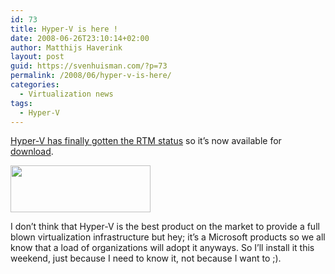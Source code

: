 ```yaml
---
id: 73
title: Hyper-V is here !
date: 2008-06-26T23:10:14+02:00
author: Matthijs Haverink
layout: post
guid: https://svenhuisman.com/?p=73
permalink: /2008/06/hyper-v-is-here/
categories:
  - Virtualization news
tags:
  - Hyper-V
---
```

<a href="http://www.microsoft.com/windowsserver2008/en/us/virtualization-consolidation.aspx" target="_blank">Hyper-V has finally gotten the RTM status</a> so it&#8217;s now available for <a href="http://www.microsoft.com/downloads/details.aspx?FamilyId=F3AB3D4B-63C8-4424-A738-BADED34D24ED&displaylang=en" target="_blank">download</a>.

<img src="http://i.microsoft.com/global/windowsserver2008/en/us/PublishingImages/logo-ms-ws08-v.png" alt="" width="224" height="75" /> 

I don&#8217;t think that Hyper-V is the best product on the market to provide a full blown virtualization infrastructure but hey; it&#8217;s a Microsoft products so we all know that a load of organizations will adopt it anyways. So I&#8217;ll install it this weekend, just because I need to know it, not because I want to ;).